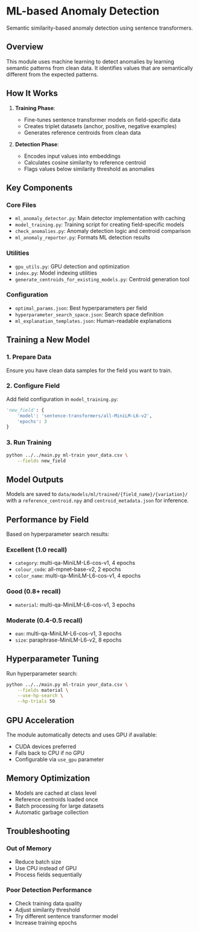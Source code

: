 # ML-based Anomaly Detection

Semantic similarity-based anomaly detection using sentence transformers.

## Overview

This module uses machine learning to detect anomalies by learning semantic patterns from clean data. It identifies values that are semantically different from the expected patterns.

## How It Works

1. **Training Phase**:
   - Fine-tunes sentence transformer models on field-specific data
   - Creates triplet datasets (anchor, positive, negative examples)
   - Generates reference centroids from clean data

2. **Detection Phase**:
   - Encodes input values into embeddings
   - Calculates cosine similarity to reference centroid
   - Flags values below similarity threshold as anomalies

## Key Components

### Core Files
- `ml_anomaly_detector.py`: Main detector implementation with caching
- `model_training.py`: Training script for creating field-specific models
- `check_anomalies.py`: Anomaly detection logic and centroid comparison
- `ml_anomaly_reporter.py`: Formats ML detection results

### Utilities
- `gpu_utils.py`: GPU detection and optimization
- `index.py`: Model indexing utilities
- `generate_centroids_for_existing_models.py`: Centroid generation tool

### Configuration
- `optimal_params.json`: Best hyperparameters per field
- `hyperparameter_search_space.json`: Search space definition
- `ml_explanation_templates.json`: Human-readable explanations

## Training a New Model

### 1. Prepare Data
Ensure you have clean data samples for the field you want to train.

### 2. Configure Field
Add field configuration in `model_training.py`:
```python
'new_field': {
    'model': 'sentence-transformers/all-MiniLM-L6-v2',
    'epochs': 3
}
```

### 3. Run Training
```bash
python ../../main.py ml-train your_data.csv \
    --fields new_field
```

## Model Outputs

Models are saved to `data/models/ml/trained/{field_name}/{variation}/` with a `reference_centroid.npy` and `centroid_metadata.json` for inference.

## Performance by Field

Based on hyperparameter search results:

### Excellent (1.0 recall)
- `category`: multi-qa-MiniLM-L6-cos-v1, 4 epochs
- `colour_code`: all-mpnet-base-v2, 2 epochs
- `color_name`: multi-qa-MiniLM-L6-cos-v1, 4 epochs

### Good (0.8+ recall)
- `material`: multi-qa-MiniLM-L6-cos-v1, 3 epochs

### Moderate (0.4-0.5 recall)
- `ean`: multi-qa-MiniLM-L6-cos-v1, 3 epochs
- `size`: paraphrase-MiniLM-L6-v2, 8 epochs

## Hyperparameter Tuning

Run hyperparameter search:
```bash
python ../../main.py ml-train your_data.csv \
    --fields material \
    --use-hp-search \
    --hp-trials 50
```

## GPU Acceleration

The module automatically detects and uses GPU if available:
- CUDA devices preferred
- Falls back to CPU if no GPU
- Configurable via `use_gpu` parameter

## Memory Optimization

- Models are cached at class level
- Reference centroids loaded once
- Batch processing for large datasets
- Automatic garbage collection

## Troubleshooting

### Out of Memory
- Reduce batch size
- Use CPU instead of GPU
- Process fields sequentially

### Poor Detection Performance
- Check training data quality
- Adjust similarity threshold
- Try different sentence transformer model
- Increase training epochs